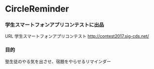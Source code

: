 # CircleReminder

### 学生スマートフォンアプリコンテストに出品
URL 学生スマートフォンアプリコンテスト
http://contest2017.sig-cds.net/

### 目的
塾生徒のやる気を出させ、宿題をやらせるリマインダー

